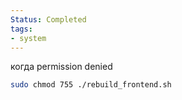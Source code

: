 ```yaml
---
Status: Completed
tags:
- system
---
```

когда permission denied

```bash
sudo chmod 755 ./rebuild_frontend.sh
```